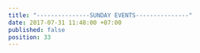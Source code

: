 ```yaml
---
title: "---------------SUNDAY EVENTS---------------"
date: 2017-07-31 11:48:00 +07:00
published: false
position: 33
---
```


